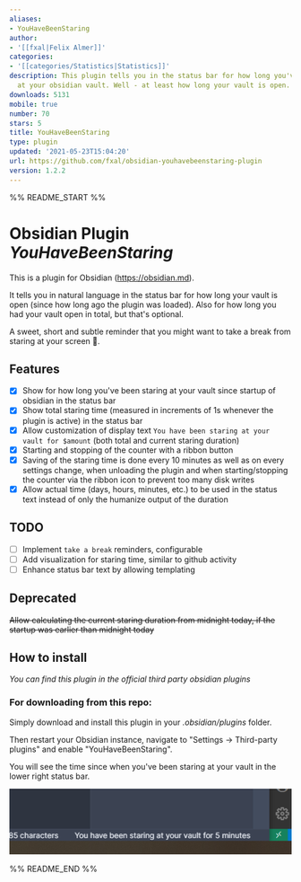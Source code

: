 ```yaml
---
aliases:
- YouHaveBeenStaring
author:
- '[[fxal|Felix Almer]]'
categories:
- '[[categories/Statistics|Statistics]]'
description: This plugin tells you in the status bar for how long you've been staring
  at your obsidian vault. Well - at least how long your vault is open.
downloads: 5131
mobile: true
number: 70
stars: 5
title: YouHaveBeenStaring
type: plugin
updated: '2021-05-23T15:04:20'
url: https://github.com/fxal/obsidian-youhavebeenstaring-plugin
version: 1.2.2
---
```


%% README_START %%

# Obsidian Plugin *YouHaveBeenStaring*

This is a plugin for Obsidian (https://obsidian.md).

It tells you in natural language in the status bar for how long your vault is open (since how long ago the plugin was loaded). Also for how long you had your vault open in total, but that's optional.

A sweet, short and subtle reminder that you might want to take a break from staring at your screen 🧐.

## Features
- [x] Show for how long you've been staring at your vault since startup of obsidian in the status bar
- [x] Show total staring time (measured in increments of 1s whenever the plugin is active) in the status bar
- [x] Allow customization of display text `You have been staring at your vault for $amount` (both total and current staring duration)
- [x] Starting and stopping of the counter with a ribbon button
- [x] Saving of the staring time is done every 10 minutes as well as on every settings change, when unloading the plugin and when starting/stopping the counter via the ribbon icon to prevent too many disk writes
- [x] Allow actual time (days, hours, minutes, etc.) to be used in the status text instead of only the humanize output of the duration

## TODO
- [ ] Implement `take a break` reminders, configurable
- [ ] Add visualization for staring time, similar to github activity
- [ ] Enhance status bar text by allowing templating

## Deprecated
~~Allow calculating the current staring duration from midnight today, if the startup was earlier than midnight today~~

## How to install
*You can find this plugin in the official third party obsidian plugins*

### For downloading from this repo:

Simply download and install this plugin in your *.obsidian/plugins* folder.

Then restart your Obsidian instance, navigate to "Settings -> Third-party plugins" and enable "YouHaveBeenStaring".

You will see the time since when you've been staring at your vault in the lower right status bar.

![](https://raw.githubusercontent.com/fxal/obsidian-youhavebeenstaring-plugin/HEAD/screenshot.png)


%% README_END %%